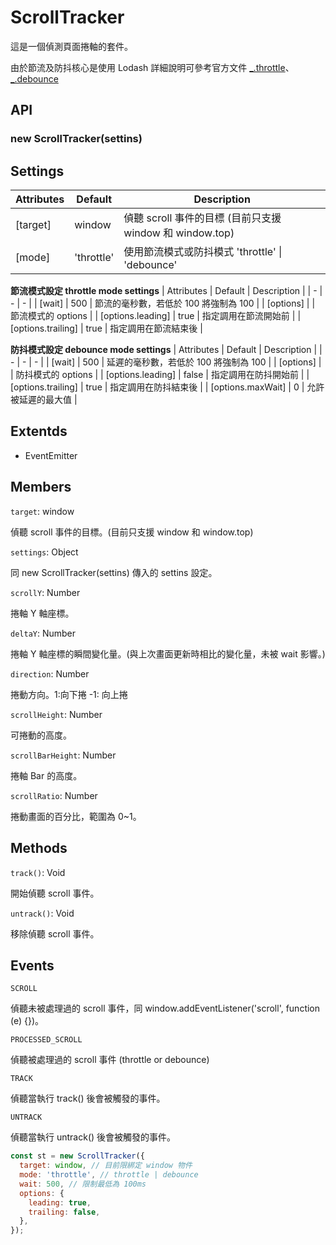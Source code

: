 # ScrollTracker

這是一個偵測頁面捲軸的套件。

由於節流及防抖核心是使用 Lodash 詳細說明可參考官方文件 [_.throttle](https://www.lodashjs.com/docs/lodash.throttle)、[_.debounce](https://www.lodashjs.com/docs/lodash.debounce)

## API

### new ScrollTracker(settins)

## Settings
| Attributes | Default | Description | 
| - | - | - |
| [target] | window | 偵聽 scroll 事件的目標 (目前只支援 window 和 window.top) |
| [mode] | 'throttle' | 使用節流模式或防抖模式 'throttle' \| 'debounce' |

**節流模式設定 throttle mode settings**
| Attributes | Default | Description | 
| - | - | - |
| [wait] | 500 | 節流的毫秒數，若低於 100 將強制為 100 |
| [options] |  | 節流模式的 options |
| [options.leading] | true | 指定調用在節流開始前 |
| [options.trailing] | true | 指定調用在節流結束後 |

**防抖模式設定 debounce mode settings**
| Attributes | Default | Description | 
| - | - | - |
| [wait] | 500 | 延遲的毫秒數，若低於 100 將強制為 100 |
| [options] |  | 防抖模式的 options |
| [options.leading] | false | 指定調用在防抖開始前 |
| [options.trailing] | true | 指定調用在防抖結束後 |
| [options.maxWait] | 0 | 允許被延遲的最大值 |

## Extentds
-  EventEmitter

## Members

`target`: window

偵聽 scroll 事件的目標。(目前只支援 window 和 window.top)


`settings`: Object

同 new ScrollTracker(settins) 傳入的 settins 設定。


`scrollY`: Number

捲軸 Y 軸座標。


`deltaY`: Number

捲軸 Y 軸座標的瞬間變化量。(與上次畫面更新時相比的變化量，未被 wait 影響。)


`direction`: Number

捲動方向。1:向下捲 -1: 向上捲


`scrollHeight`: Number

可捲動的高度。


`scrollBarHeight`: Number

捲軸 Bar 的高度。


`scrollRatio`: Number

捲動畫面的百分比，範圍為 0~1。

## Methods

`track()`: Void

開始偵聽 scroll 事件。


`untrack()`: Void

移除偵聽 scroll 事件。


## Events

`SCROLL`

偵聽未被處理過的 scroll 事件，同 window.addEventListener('scroll', function (e) {})。


`PROCESSED_SCROLL`

偵聽被處理過的 scroll 事件 (throttle or debounce)


`TRACK`

偵聽當執行 track() 後會被觸發的事件。


`UNTRACK`

偵聽當執行 untrack() 後會被觸發的事件。


```js
const st = new ScrollTracker({
  target: window, // 目前限綁定 window 物件
  mode: 'throttle', // throttle | debounce
  wait: 500, // 限制最低為 100ms
  options: {
    leading: true,
    trailing: false,
  },
});
```
